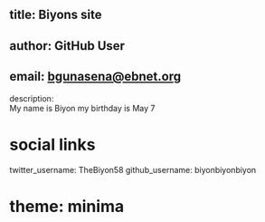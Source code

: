 title: Biyons site
---
author: GitHub User
---
email: bgunasena@ebnet.org
---
description:  
  My name is Biyon my birthday is May 7
# social links
twitter_username: TheBiyon58 
github_username:  biyonbiyonbiyon 

# theme: minima
